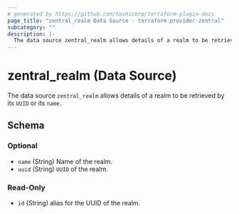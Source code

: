 ```yaml
---
# generated by https://github.com/hashicorp/terraform-plugin-docs
page_title: "zentral_realm Data Source - terraform-provider-zentral"
subcategory: ""
description: |-
  The data source zentral_realm allows details of a realm to be retrieved by its UUID or its name.
---
```


# zentral_realm (Data Source)

The data source `zentral_realm` allows details of a realm to be retrieved by its `UUID` or its `name`.



<!-- schema generated by tfplugindocs -->
## Schema

### Optional

- `name` (String) Name of the realm.
- `uuid` (String) `UUID` of the realm.

### Read-Only

- `id` (String) alias for the UUID of the realm.
